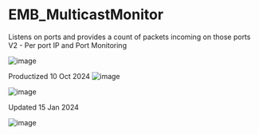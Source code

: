 # EMB_MulticastMonitor
Listens on ports and provides a count of packets incoming on those ports
V2 - Per port IP and Port Monitoring

![image](https://github.com/user-attachments/assets/5c2c9e98-aaf2-427b-bd45-9922c86239b8)



Productized 10 Oct 2024
![image](https://github.com/user-attachments/assets/40a7bfa4-041a-42e7-972d-4933413eff99)


![image](https://github.com/user-attachments/assets/494ea28c-637d-4715-87e1-e2139ea86fc4)

Updated 15 Jan 2024

![image](https://github.com/user-attachments/assets/80e84675-f8d7-4594-accd-9096b50faa85)


